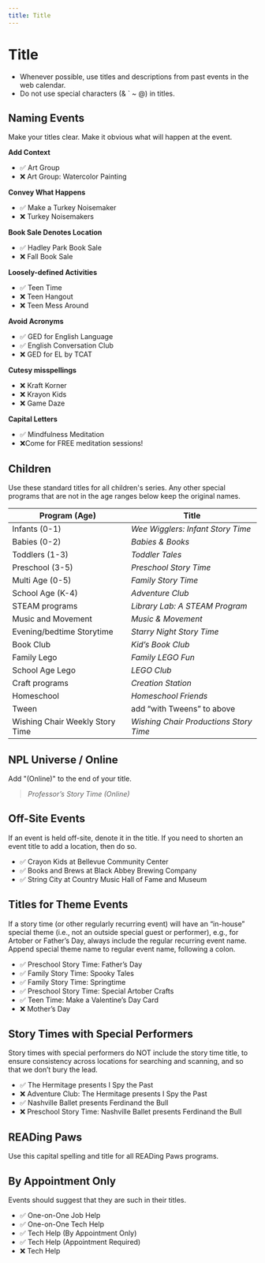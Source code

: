 ```yaml
---
title: Title
---
```

# Title

-	Whenever possible, use titles and descriptions from past events in the web calendar.
-	Do not use special characters (& ` ~ @) in titles.

## Naming Events
Make your titles clear. Make it obvious what will happen at the event.

**Add Context**
- :white_check_mark: Art Group
- :x: Art Group: Watercolor Painting

**Convey What Happens**
- :white_check_mark: Make a Turkey Noisemaker
- :x: Turkey Noisemakers

**Book Sale Denotes Location**
- :white_check_mark: Hadley Park Book Sale
- :x: Fall Book Sale

**Loosely-defined Activities**
- :white_check_mark: Teen Time
- :x: Teen Hangout
- :x: Teen Mess Around

**Avoid Acronyms**
- :white_check_mark: GED for English Language
- :white_check_mark: English Conversation Club
- :x: GED for EL by TCAT

**Cutesy misspellings**
- :x: Kraft Korner
- :x: Krayon Kids
- :x: Game Daze

**Capital Letters**
- :white_check_mark: Mindfulness Meditation  
- :x:Come for FREE meditation sessions!

## Children
Use these standard titles for all children's series. Any other special programs that are not in the age ranges below keep the original names.

| Program (Age)                   	| Title                                  	|
|---------------------------------	|----------------------------------------	|
| Infants (0-1)                   	| _Wee Wigglers: Infant Story Time_      	|
| Babies (0-2)                    	| _Babies & Books_                       	|
| Toddlers (1-3)                  	| _Toddler Tales_                        	|
| Preschool (3-5)                 	| _Preschool Story Time_                 	|
| Multi Age (0-5)                 	| _Family Story Time_                    	|
| School Age (K-4)                	| _Adventure Club_                       	|
| STEAM programs                  	| _Library Lab: A STEAM Program_         	|
| Music and Movement              	| _Music & Movement_                     	|
| Evening/bedtime Storytime       	| _Starry Night Story Time_              	|
| Book Club                       	| _Kid’s Book Club_                      	|
| Family Lego                     	| _Family LEGO Fun_                      	|
| School Age Lego                 	| _LEGO Club_                            	|
| Craft programs                  	| _Creation Station_                     	|
| Homeschool                      	| _Homeschool Friends_                   	|
| Tween                           	| add “with Tweens” to above             	|
| Wishing Chair Weekly Story Time 	| _Wishing Chair Productions Story Time_ 	|

## NPL Universe / Online
Add "(Online)" to the end of your title.
> _Professor’s Story Time (Online)_

## Off-Site Events
If an event is held off-site, denote it in the title. If you need to shorten an event title to add a location, then do so.
- :white_check_mark: Crayon Kids at Bellevue Community Center
- :white_check_mark: Books and Brews at Black Abbey Brewing Company
- :white_check_mark: String City at Country Music Hall of Fame and Museum

## Titles for Theme Events
If a story time (or other regularly recurring event) will have an “in-house” special theme (i.e., not an outside special guest or performer), e.g., for Artober or Father’s Day, always include the regular recurring event name. Append special theme name to regular event name, following a colon.
- :white_check_mark: Preschool Story Time: Father’s Day
- :white_check_mark: Family Story Time: Spooky Tales
- :white_check_mark: Family Story Time: Springtime
- :white_check_mark: Preschool Story Time: Special Artober Crafts
- :white_check_mark: Teen Time: Make a Valentine’s Day Card
- :x: Mother’s Day

## Story Times with Special Performers
Story times with special performers do NOT include the story time title, to ensure consistency across locations for searching and scanning, and so that we don’t bury the lead.
- :white_check_mark: The Hermitage presents I Spy the Past
- :x: Adventure Club: The Hermitage presents I Spy the Past
- :white_check_mark: Nashville Ballet presents Ferdinand the Bull
- :x: Preschool Story Time: Nashville Ballet presents Ferdinand the Bull

## READing Paws
Use this capital spelling and title for all READing Paws programs.

## By Appointment Only
Events should suggest that they are such in their titles.
- :white_check_mark: One-on-One Job Help
- :white_check_mark: One-on-One Tech Help
- :white_check_mark: Tech Help (By Appointment Only)
- :white_check_mark: Tech Help (Appointment Required)
- :x: Tech Help